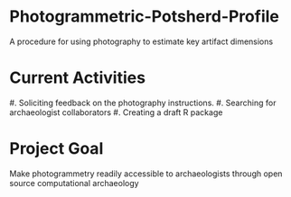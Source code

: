 # Photogrammetric-Potsherd-Profile
A procedure for using photography to estimate key artifact dimensions 

# Current Activities
#. Soliciting feedback on the photography instructions.
#. Searching for archaeologist collaborators
#. Creating a draft R package

# Project Goal
Make photogrammetry readily accessible to archaeologists through open source computational archaeology
